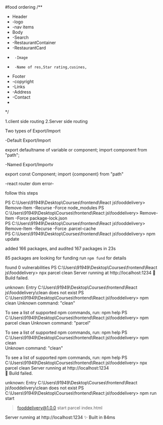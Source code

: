 #food ordering
/**
 * Header
 * -logo
 * -nav items
 * Body
 * -Search 
 * -RestaurantContainer
 *  -RestaurantCard
 *      -Image
 *      -Name of res,Star rating,cusines, 
 * Footer
 * -copyright
 * -Links
 * -Address
 * -Contact
 * 
 */
<!-- another way to add style to webpage by sass and scss -->
<!-- 2 types of routing -->
1.client side routing
2.Server side routing


 Two types of Export/Import
 
 -Default Export/Import

 export defaultname of variable or component;
 import component from "path";

-Named Export/Importv

export const Component;
import {component} from "path"

-react router dom error-

follow this steps 

PS C:\Users\91949\Desktop\Courses\frontend\React js\fooddelivery> Remove-Item -Recurse -Force node_modules
PS C:\Users\91949\Desktop\Courses\frontend\React js\fooddelivery> Remove-Item -Force package-lock.json    
PS C:\Users\91949\Desktop\Courses\frontend\React js\fooddelivery> Remove-Item -Recurse -Force .parcel-cache     
PS C:\Users\91949\Desktop\Courses\frontend\React js\fooddelivery> npm update

added 166 packages, and audited 167 packages in 23s

85 packages are looking for funding
  run `npm fund` for details

found 0 vulnerabilities
PS C:\Users\91949\Desktop\Courses\frontend\React js\fooddelivery> npx parcel clean
Server running at http://localhost:1234
🚨 Build failed.

unknown: Entry C:\Users\91949\Desktop\Courses\frontend\React js\fooddelivery\clean does not exist
PS C:\Users\91949\Desktop\Courses\frontend\React js\fooddelivery> npm clean
Unknown command: "clean"

To see a list of supported npm commands, run:
  npm help
PS C:\Users\91949\Desktop\Courses\frontend\React js\fooddelivery> npm parcel clean
Unknown command: "parcel"

To see a list of supported npm commands, run:
  npm help
PS C:\Users\91949\Desktop\Courses\frontend\React js\fooddelivery> npm clean       
Unknown command: "clean"

To see a list of supported npm commands, run:
  npm help
PS C:\Users\91949\Desktop\Courses\frontend\React js\fooddelivery> npx parcel clean
Server running at http://localhost:1234                                                                                                   
🚨 Build failed.

unknown: Entry C:\Users\91949\Desktop\Courses\frontend\React js\fooddelivery\clean does not exist
PS C:\Users\91949\Desktop\Courses\frontend\React js\fooddelivery> npm run start

> fooddelivery@1.0.0 start
> parcel index.html

Server running at http://localhost:1234
✨ Built in 84ms